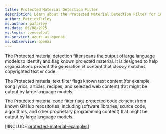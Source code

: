 ```yaml
---
title: Protected Material Detection Filter
description: Learn about the Protected Material Detection Filter for identifying and flagging known protected text and code content in large language model outputs.
author: PatrickFarley
ms.author: pafarley
ms.date: 05/08/2025
ms.topic: conceptual
ms.service: azure-ai-openai
ms.subservice: openai
---
```



The Protected material detection filter scans the output of large language models to identify and flag known protected material. It is designed to help organizations prevent the generation of content that closely matches copyrighted text or code.

The Protected material text filter flags known text content (for example, song lyrics, articles, recipes, and selected web content) that might be output by large language models.

The Protected material code filter flags protected code content (from known GitHub repositories, including software libraries, source code, algorithms, and other proprietary programming content) that might be output by large language models.

[!INCLUDE [protected-material-examples](../../content-safety/includes/protected-material-examples.md)]